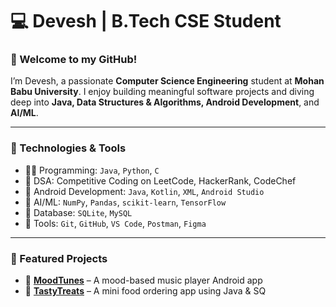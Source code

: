 # 💻 Devesh | B.Tech CSE Student

### 👋 Welcome to my GitHub!

I’m Devesh, a passionate **Computer Science Engineering** student at **Mohan Babu University**. I enjoy building meaningful software projects and diving deep into **Java, Data Structures & Algorithms, Android Development**, and **AI/ML**.

---

### 🔧 Technologies & Tools

- 👨‍💻 Programming: `Java`, `Python`, `C`
- 🧠 DSA: Competitive Coding on LeetCode, HackerRank, CodeChef
- 📱 Android Development: `Java`, `Kotlin`, `XML`, `Android Studio`
- 🧠 AI/ML: `NumPy`, `Pandas`, `scikit-learn`, `TensorFlow`
- 💾 Database: `SQLite`, `MySQL`
- 🔧 Tools: `Git`, `GitHub`, `VS Code`, `Postman`, `Figma`

---

### 📌 Featured Projects

- 🎵 [**MoodTunes**](https://github.com/YOUR_GITHUB_USERNAME/MoodTunes) – A mood-based music player Android app
- 🍔 [**TastyTreats**](https://github.com/YOUR_GITHUB_USERNAME/TastyTreats) – A mini food ordering app using Java & SQ
